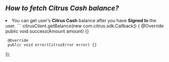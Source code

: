 <h2><i>How to fetch Citrus Cash balance?</i></h2>

<li>You can get user’s <b>Citrus Cash</b> balance after you have <b>Signed In</b> the user.</i>
```
  citrusClient.getBalance(new com.citrus.sdk.Callback<Amount>() {
     @Override
     public void success(Amount amount) {}

     @Override
     public void error(CitrusError error) {}
  });
  ```
